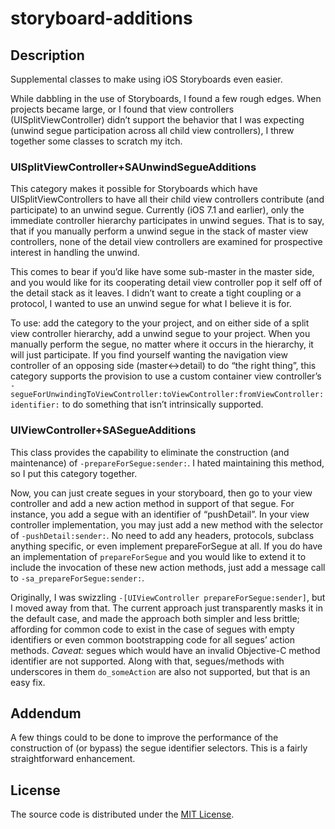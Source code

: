 storyboard-additions
====================

## Description 

Supplemental classes to make using iOS Storyboards even easier.  

While dabbling in the use of Storyboards, I found a few rough edges.  When projects became large, or I found that view controllers (UISplitViewController) didn’t support the behavior that I was expecting (unwind segue participation across all child view controllers), I threw together some classes to scratch my itch.

### UISplitViewController+SAUnwindSegueAdditions

This category makes it possible for Storyboards which have UISplitViewControllers to have all their child view controllers contribute (and participate) to an unwind segue.  Currently (iOS 7.1 and earlier), only the immediate controller hierarchy participates in unwind segues.  That is to say, that if you manually perform a unwind segue in the stack of master view controllers, none of the detail view controllers are examined for prospective interest in handling the unwind.  

This comes to bear if you’d like have some sub-master in the master side, and you would like for its cooperating detail view controller pop it self off of the detail stack as it leaves. I didn’t want to create a tight coupling or a protocol, I wanted to use an unwind segue for what I believe it is for.

To use: add the category to the your project, and on either side of a split view controller hierarchy, add a unwind segue to your project.  When you manually perform the segue, no matter where it occurs in the hierarchy, it will just participate.  If you find yourself wanting the navigation view controller of an opposing side (master<->detail) to do “the right thing”, this category supports the provision to use a custom container view controller’s ```- segueForUnwindingToViewController:toViewController:fromViewController:identifier:``` to do something that isn’t intrinsically supported.

### UIViewController+SASegueAdditions

This class provides the capability to eliminate the construction (and maintenance) of ```-prepareForSegue:sender:```.  I hated maintaining this method, so I put this category together. 

Now, you can just create segues in your storyboard, then go to your view controller and add a new action method in support of that segue.  For instance, you add a segue with an identifier of “pushDetail”.  In your view controller implementation, you may just add a new method with the selector of ```-pushDetail:sender:```.  No need to add any headers, protocols, subclass anything specific, or even implement prepareForSegue at all.  If you do have an implementation of ```prepareForSegue``` and you would like to extend it to include the invocation of these new action methods, just add a message call to ```-sa_prepareForSegue:sender:```.

Originally, I was swizzling ```-[UIViewController prepareForSegue:sender]```, but I moved away from that.  The current approach just transparently masks it in the default case, and made the approach both simpler and less brittle; affording for common code to exist in the case of segues with empty identifiers or even common bootstrapping code for all segues’ action methods. *Caveat:* segues which would have an invalid Objective-C method identifier  are not supported.  Along with that, segues/methods with underscores in them ```do_someAction``` are also not supported, but that is an easy fix.

## Addendum

A few things could to be done to improve the performance of the construction of (or bypass) the segue identifier selectors.  This is a fairly straightforward enhancement.

## License

The source code is distributed under the [MIT License](http://opensource.org/licenses/mit-license.php).
